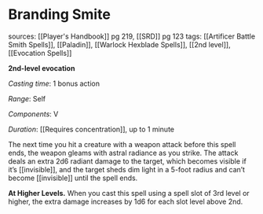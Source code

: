 # Branding Smite
sources: [[Player's Handbook]] pg 219, [[SRD]] pg 123
tags: [[Artificer Battle Smith Spells]], [[Paladin]], [[Warlock Hexblade Spells]], [[2nd level]], [[Evocation Spells]]

**2nd-level evocation**

*Casting time*: 1 bonus action

*Range*: Self

*Components*: V

*Duration*: [[Requires concentration]], up to 1 minute

The next time you hit a creature with a weapon attack before this spell ends, the weapon gleams with astral radiance as you strike. The attack deals an extra 2d6 radiant damage to the target, which becomes visible if it’s [[invisible]], and the target sheds dim light in a 5-foot radius and can’t become [[invisible]] until the spell ends.

**At Higher Levels.** When you cast this spell using a spell slot of 3rd level or higher, the extra damage increases by 1d6 for each slot level above 2nd.
